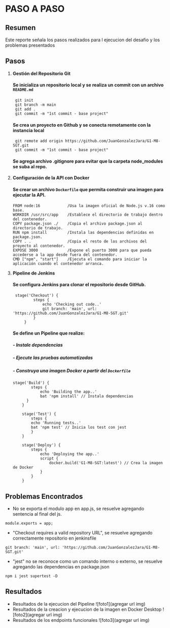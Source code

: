 # PASO A PASO

## Resumen

Este reporte señala los pasos realizados para l ejecucion del desafio y los problemas presentados

## Pasos

1. **Gestión del Repositorio Git**  
     
   #### Se inicializa un repositorio local y se realiza un commit con un archivo `README.md`
   ```
    git init
    git branch -m main
    git add .
    git commit -m "1st commit - base project"
   ```
   #### Se crea un proyecto en Github y se conecta remotamente con la instancia local
   ```
    git remote add origin https://github.com/JuanGonzalezJara/G1-M8-SGT.git
    git commit -m "1st commit - base project"
   ```
   #### Se agrega archivo .gitignore para evitar que la carpeta node_modules se suba al repo.

   

2. **Configuración de la API con Docker**  
     
   #### Se crear un archivo `Dockerfile` que permita construir una imagen para ejecutar la API.
    ```
    FROM node:16            /Usa la imagen oficial de Node.js v.16 como base.
    WORKDIR /usr/src/app    /Establece el directorio de trabajo dentro del contenedor.
    COPY package.json ./    /Copia el archivo package.json al directorio de trabajo.
    RUN npm install         /Instala las dependencias definidas en package.json.
    COPY . .                /Copia el resto de los archivos del proyecto al contenedor.
    EXPOSE 3000             /Expone el puerto 3000 para que pueda accederse a la app desde fuera del contenedor.
    CMD ["npm", "start"]    /Ejecuta el comando para iniciar la aplicación cuando el contenedor arranca.
    ```
   

3. **Pipeline de Jenkins**  
     
   #### Se configura Jenkins para clonar el repositorio desde GitHub.
   ```
    stage('Checkout') {
            steps {
                echo 'Checking out code..'
                git branch: 'main', url: 'https://github.com/JuanGonzalezJara/G1-M8-SGT.git'
            }
        }
   ```
   #### Se define un Pipeline que realize:
    ##### - Instale dependencias
    ##### - Ejecute las pruebas automatizadas
    ##### - Construya una imagen Docker a partir del `Dockerfile`
    ```
    stage('Build') {
            steps {
                echo 'Building the app..'
                bat 'npm install' // Instala dependencias
          }
        }

        stage('Test') {
            steps {
            echo 'Running tests..'
            bat 'npm test' // Inicia los test con jest
            }
        }

        stage('Deploy') {
            steps {
                echo 'Deploying the app..'
                script {
                    docker.build('G1-M8-SGT:latest') // Crea la imagen de Docker
                }
            }
        }
   ```

## Problemas Encontrados

- No se exporta el modulo app en app.js, se resuelve agregando sentencia al final del js.
```
module.exports = app;
```
- "Checkout requires a valid repository URL", se resuelve agregando correctamente repositorio en jenkinsfile
```
git branch: 'main', url: 'https://github.com/JuanGonzalezJara/G1-M8-SGT.git'
```
- "jest" no se reconoce como un comando interno o externo, se resuelve agregando las dependencias en package.json
```
npm i jest supertest -D
```

## Resultados

- Resultados de la ejecucion del Pipeline
![foto1](agregar url img)
- Resultados de la creacion y ejecucion de la imagen en Docker Desktop
![foto2](agregar url img)
- Resultados de los endpoints funcionales
![foto3](agregar url img)

